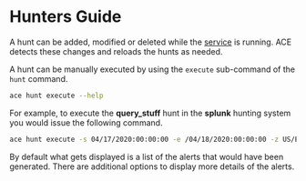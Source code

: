 # Hunters Guide

A hunt can be added, modified or deleted while the [service](../design/service.md) is running. ACE detects these changes and reloads the hunts as needed.

A hunt can be manually executed by using the `execute` sub-command of the `hunt` command.

```bash
ace hunt execute --help
```

For example, to execute the **query_stuff** hunt in the **splunk** hunting
system you would issue the following command.

```bash
ace hunt execute -s 04/17/2020:00:00:00 -e /04/18/2020:00:00:00 -z US/Eastern splunk:query_stuff
```

By default what gets displayed is a list of the alerts that would have been generated. There are additional options to display more details of the alerts.
